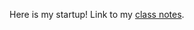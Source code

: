 Here is my startup!
Link to my [class notes](https://github.com/kamea99/startup/blob/main/notes.md).

